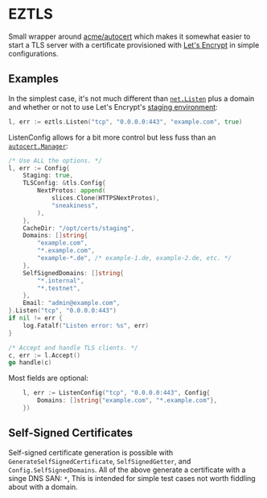 EZTLS
=====
Small wrapper around [acme/autocert](golang.org/x/crypto/acme/autocert) which
makes it somewhat easier to start a TLS server with a certificate provisioned
with [Let's Encrypt](https://letsencrypt.org) in simple configurations.


Examples
--------
In the simplest case, it's not much different than
[`net.Listen`](https://pkg.go.dev/net#Listen) plus a domain and whether or not
to use Let's Encrypt's
[staging environment](https://letsencrypt.org/docs/staging-environment/):
```go
l, err := eztls.Listen("tcp", "0.0.0.0:443", "example.com", true)
```

ListenConfig allows for a bit more control but less fuss than an
[`autocert.Manager`](https://pkg.go.dev/golang.org/x/crypto/acme/autocert#Manager):
```go
/* Use ALL the options. */
l, err := Config{
	Staging: true,
	TLSConfig: &tls.Config{
		NextProtos: append(
			slices.Clone(HTTPSNextProtos),
			"sneakiness",
		),
	},
	CacheDir: "/opt/certs/staging",
	Domains: []string{
		"example.com",
		"*.example.com",
		"example-*.de", /* example-1.de, example-2.de, etc. */
	},
	SelfSignedDomains: []string{
		"*.internal",
		"*.testnet",
	},
	Email: "admin@example.com",
}.Listen("tcp", "0.0.0.0:443")
if nil != err {
	log.Fatalf("Listen error: %s", err)
}

/* Accept and handle TLS clients. */
c, err := l.Accept()
go handle(c)
```

Most fields are optional:
```go
	l, err := ListenConfig("tcp", "0.0.0.0:443", Config{
		Domains: []string{"example.com", "*.example.com"},
	})
```

Self-Signed Certificates
------------------------
Self-signed certificate generation is possible with
`GenerateSelfSignedCertificate`, `SelfSignedGetter`, and
`Config.SelfSignedDomains`.  All of the above generate a certificate with a
singe DNS SAN: `*`,  This is intended for simple test cases not worth fiddling
about with a domain.
